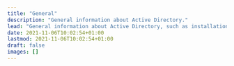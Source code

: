 ```yaml
---
title: "General"
description: "General information about Active Directory."
lead: "General information about Active Directory, such as installation & setup, Kerberos, and DNS."
date: 2021-11-06T10:02:54+01:00
lastmod: 2021-11-06T10:02:54+01:00
draft: false
images: []
---
```

